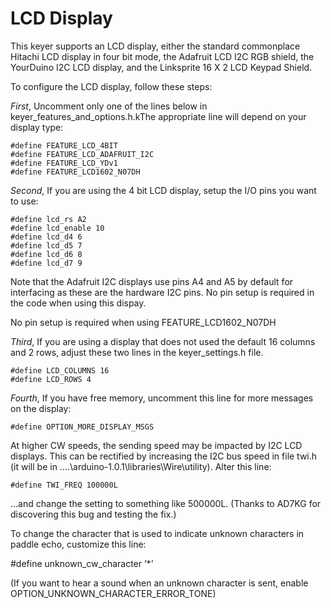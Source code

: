 # LCD Display

This keyer supports an LCD display, either the standard commonplace Hitachi LCD display in four bit mode, the Adafruit LCD I2C RGB shield, the YourDuino I2C LCD display, and the Linksprite 16 X 2 LCD Keypad Shield.

To configure the LCD display, follow these steps:

_First_, Uncomment only one of the lines below in keyer_features_and_options.h.kThe appropriate line will depend on your display type:

    #define FEATURE_LCD_4BIT
    #define FEATURE_LCD_ADAFRUIT_I2C
    #define FEATURE_LCD_YDv1
    #define FEATURE_LCD1602_N07DH

_Second_, If you are using the 4 bit LCD display, setup the I/O pins you want to use:

    #define lcd_rs A2
    #define lcd_enable 10
    #define lcd_d4 6
    #define lcd_d5 7
    #define lcd_d6 8
    #define lcd_d7 9

Note that the Adafruit I2C displays use pins A4 and A5 by default for interfacing as these are the hardware I2C pins.  No pin setup is required in the code when using this dispay.

No pin setup is required when using FEATURE_LCD1602_N07DH

_Third_, If you are using a display that does not used the default 16 columns and 2 rows, adjust these two lines in the keyer_settings.h file.

    #define LCD_COLUMNS 16
    #define LCD_ROWS 4

_Fourth_, If you have free memory, uncomment this line for more messages on the display:

    #define OPTION_MORE_DISPLAY_MSGS

At higher CW speeds, the sending speed may be impacted by I2C LCD displays.  This can be rectified by
increasing the I2C bus speed in file twi.h (it will be in ….\arduino-1.0.1\libraries\Wire\utility). Alter this line:

    #define TWI_FREQ 100000L

…and change the setting to something like 500000L.  (Thanks to AD7KG for discovering this bug and testing the fix.)

To change the character that is used to indicate unknown characters in paddle echo, customize this line:

   #define unknown_cw_character ‘*’

(If you want to hear a sound when an unknown character is sent, enable OPTION_UNKNOWN_CHARACTER_ERROR_TONE)